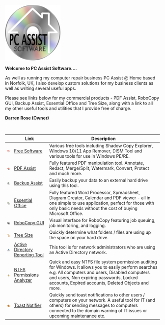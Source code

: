 ![Logo](/Assets/logo.png)

**Welcome to PC Assist Software....**

As well as running my computer repair business PC Assist @ Home based in Norfolk, UK, I also develop custom solutions for my business clients as well as writing several useful apps.

Please see links below for my commercial products - PDF Assist, RoboCopy GUI, Backup Assist, Essential Office and Tree Size, along with a link to all my other useful tools and utilities that I provide free of charge.

**Darren Rose (Owner)**

<br>


|     | Link | Description |
| ------------- | ------------- | ------------- |
| ![Free Software](/Assets/free.png) | [Free Software](https://www.pcassistsoftware.co.uk/free.html) | Various free tools including Shadow Copy Explorer, Windows 10/11 App Remover, DISM Tool and various tools for use in Windows PE/RE.|
| ![PDF Assist](/Assets/PDF_Assist_Store50x50Logo.png) | [PDF Assist](https://www.pcassistsoftware.co.uk/pdfassist.html) | Fully featured PDF manipulation tool. Annotate, Redact, Merge/Split, Watermark, Convert, Protect and much more. |
| ![Backup Assist](/Assets/Backup_Assist_Store50x50Logo.png) | [Backup Assist](https://www.pcassistsoftware.co.uk/backupassist.html) | Easily backup your data to an external hard drive using this tool. |
| ![Essential Office](/Assets/EssentialOffice_Store50x50Logo.png) | [Essential Office](https://www.pcassistsoftware.co.uk/essentialoffice.html) | Fully featured Word Processor, Spreadsheet, Diagram Creator, Calendar and PDF viewer - all in one simple to use application, perfect for those with only basic needs without the cost of buying Microsoft Office. |
| ![RoboCopy GUI](/Assets/RoboCopy_GUI_Store50x50Logo.png) | [RoboCopy GUI](https://www.pcassistsoftware.co.uk/robocopygui.html) | Visual interface for RoboCopy featuring job queuing, job monitoring, and logging. |
| ![Tree Size](/Assets/TreeSize_Store50x50Logo.png) | [Tree Size](https://apps.microsoft.com/detail/9nkh0klvxsjc?hl=en-gb&gl=GB) | Quickly determine what folders / files are using up the space on your hard drive. |
| ![Active Directory Reporting Tool](/Assets/ActiveDirectoryReportingTool_Store50x50Logo.png) | [Active Directory Reporting Tool](https://apps.microsoft.com/detail/9n45zcrrf901?hl=en-gb&gl=GB) | This tool is for network administrators who are using an Active Directory network. |
| ![NTFS Permissions Analyzer](/Assets/NTFSPermissionsAnalyzer_Store50x50Logo.png) | [NTFS Permissions Analyzer](https://apps.microsoft.com/detail/9nszqlsl1fw8?hl=en-gb&gl=GB) | Quick and easy NTFS file system permission auditing for Windows. It allows you to easily perform searches e.g. All computers and users, Disabled computers and users, Non expiring passwords, Locked accounts, Expired accounts, Deleted Objects and more. |
| ![Toast Notifier](/Assets/ToastNotifier_Store50x50Logo.png) | [Toast Notifier](https://apps.microsoft.com/detail/9ndnz8qv7pfr?hl=en-gb&gl=GB) | Quickly send toast notifications to other users / computers on your network. A useful tool for IT (and others) for sending messages to computers connected to the domain warning of IT issues or upcoming maintenance etc. |
